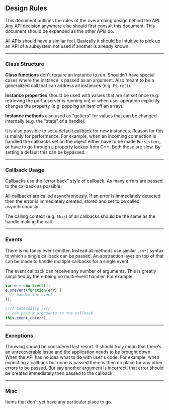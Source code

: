 ## Design Rules

This document outlines the rules of the overarching design behind the API. Any
API decision anywhere else should first consult this document. This document
should be expanded as the other APIs do.

All APIs should have a similar feel. Basically it should be intuitive to pick
up an API of a subsystem not used if another is already known.


------

### Class Structure

**Class functions** don't require an instance to run. Shouldn't have special
cases where the instance is passed as an argument. Also meant to be a
generalized call that can address all instances (e.g. `FS.rx()`).

**Instance properties** should be used with values that are set set once (e.g.
retrieving the port a server is running on) or when user operation explicitly
changes the property (e.g. popping an item off an array).

**Instance methods** also used as "getters" for values that can be changed
internally (e.g. the "state" of a handle).

It is also possible to set a default callback for new instances. Reason for
this is mainly for performance. For example, when an incoming connection is
handled the callbacks set on the object either have to be made `Persistent`, or
have to go through a property lookup from C++. Both those are slow. By setting
a default this can be bypassed.


------

### Callback Usage

Callbacks use the "error back" style of callback. As many errors are passed to
the callback as possible.

All callbacks are called asynchronously. If an error is immediately detected
then the error is immediately created, stored and set to be called
asynchronously.

The calling context (e.g. `this`) of all callbacks should be the same as the
handle making the call.


------

### Events

There is no fancy event emitter. Instead all methods use similar `.on*(` syntax
to which a single callback can be passed. An abstraction layer on top of that
can be made to handle multiple callbacks for a single event.

The event callback can receive any number of arguments. This is greatly
simplified by there being no multi-event handler. For example:
```javascript
var e = new Event();
e.onevent(function(err) {
  // handle the event
});

//// internally ////
// can pass N arguments to the callback
this.event_cb(err);
```


------

### Exceptions

Throwing should be considered last resort. It should truly mean that there's an
unrecoverable issue and the application needs to be brought down. When the API
has no idea what to do with user's code. For example, when expecting a callback
but none is passed there is then no place for any other errors to be passed.
But say another argument is incorrect, that error should be created immediately
then passed to the callback.


------

### Misc

Items that don't yet have any particular place to go.

